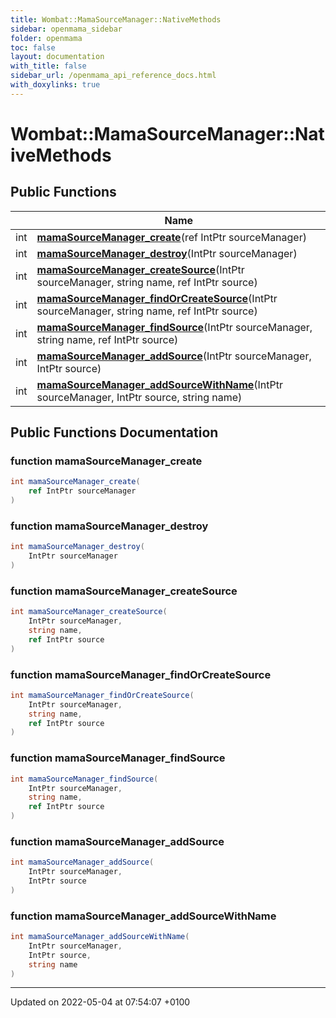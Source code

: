 ```yaml
---
title: Wombat::MamaSourceManager::NativeMethods
sidebar: openmama_sidebar
folder: openmama
toc: false
layout: documentation
with_title: false
sidebar_url: /openmama_api_reference_docs.html
with_doxylinks: true
---
```


# Wombat::MamaSourceManager::NativeMethods





## Public Functions

|                | Name           |
| -------------- | -------------- |
| int | **[mamaSourceManager_create](structWombat_1_1MamaSourceManager_1_1NativeMethods.html#function-mamasourcemanager-create)**(ref IntPtr sourceManager) |
| int | **[mamaSourceManager_destroy](structWombat_1_1MamaSourceManager_1_1NativeMethods.html#function-mamasourcemanager-destroy)**(IntPtr sourceManager) |
| int | **[mamaSourceManager_createSource](structWombat_1_1MamaSourceManager_1_1NativeMethods.html#function-mamasourcemanager-createsource)**(IntPtr sourceManager, string name, ref IntPtr source) |
| int | **[mamaSourceManager_findOrCreateSource](structWombat_1_1MamaSourceManager_1_1NativeMethods.html#function-mamasourcemanager-findorcreatesource)**(IntPtr sourceManager, string name, ref IntPtr source) |
| int | **[mamaSourceManager_findSource](structWombat_1_1MamaSourceManager_1_1NativeMethods.html#function-mamasourcemanager-findsource)**(IntPtr sourceManager, string name, ref IntPtr source) |
| int | **[mamaSourceManager_addSource](structWombat_1_1MamaSourceManager_1_1NativeMethods.html#function-mamasourcemanager-addsource)**(IntPtr sourceManager, IntPtr source) |
| int | **[mamaSourceManager_addSourceWithName](structWombat_1_1MamaSourceManager_1_1NativeMethods.html#function-mamasourcemanager-addsourcewithname)**(IntPtr sourceManager, IntPtr source, string name) |

## Public Functions Documentation

### function mamaSourceManager_create

```csharp
int mamaSourceManager_create(
    ref IntPtr sourceManager
)
```


### function mamaSourceManager_destroy

```csharp
int mamaSourceManager_destroy(
    IntPtr sourceManager
)
```


### function mamaSourceManager_createSource

```csharp
int mamaSourceManager_createSource(
    IntPtr sourceManager,
    string name,
    ref IntPtr source
)
```


### function mamaSourceManager_findOrCreateSource

```csharp
int mamaSourceManager_findOrCreateSource(
    IntPtr sourceManager,
    string name,
    ref IntPtr source
)
```


### function mamaSourceManager_findSource

```csharp
int mamaSourceManager_findSource(
    IntPtr sourceManager,
    string name,
    ref IntPtr source
)
```


### function mamaSourceManager_addSource

```csharp
int mamaSourceManager_addSource(
    IntPtr sourceManager,
    IntPtr source
)
```


### function mamaSourceManager_addSourceWithName

```csharp
int mamaSourceManager_addSourceWithName(
    IntPtr sourceManager,
    IntPtr source,
    string name
)
```


-------------------------------

Updated on 2022-05-04 at 07:54:07 +0100